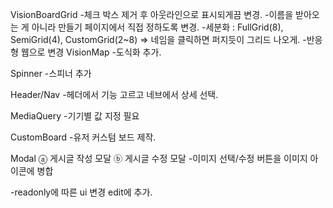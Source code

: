 VisionBoardGrid
-체크 박스 제거 후 아웃라인으로 표시되게끔 변경.
-이름을 받아오는 게 아니라 만들기 페이지에서 직접 정하도록 변경.
-세분화 : FullGrid(8), SemiGrid(4), CustomGrid(2~8) => 네임을 클릭하면 퍼지듯이 그리드 나오게.
-반응형 웹으로 변경
VisionMap
-도식화 추가.

Spinner
-스피너 추가

Header/Nav
-헤더에서 기능 고르고 네브에서 상세 선택.

MediaQuery
-기기별 값 지정 필요

CustomBoard
-유저 커스텀 보드 제작.

Modal
ⓐ 게시글 작성 모달 
ⓑ 게시글 수정 모달
-이미지 선택/수정 버튼을 이미지 아이콘에 병합


-readonly에 따른 ui 변경 edit에 추가.